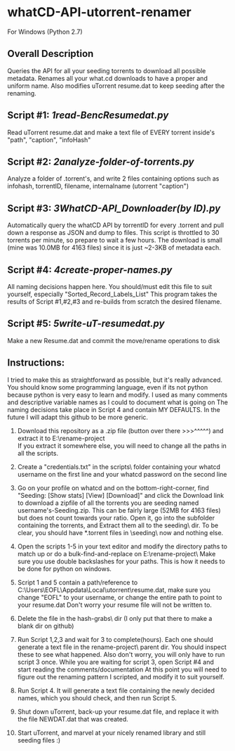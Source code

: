 # whatCD-API-utorrent-renamer 
For Windows (Python 2.7)
## Overall Description
Queries the API for all your seeding torrents to download all possible metadata. 
Renames all your what.cd downloads to have a proper and uniform name. 
Also modifies uTorrent resume.dat to keep seeding after the renaming.

## Script #1: *1read-BencResumedat.py*
Read uTorrent resume.dat and make a text file of EVERY torrent inside's "path", "caption", "infoHash"
## Script #2: *2analyze-folder-of-torrents.py*
Analyze a folder of .torrent's, and write 2 files containing options such as infohash, torrentID, filename, internalname (utorrent "caption")
## Script #3: *3WhatCD-API_Downloader(by ID).py*
Automatically query the whatCD API by torrentID for every .torrent and pull down a response as JSON and dump to files. 
This script is throttled to 30 torrents per minute, so prepare to wait a few hours. 
The download is small (mine was 10.0MB for 4163 files) since it is just ~2-3KB of metadata each.
## Script #4: *4create-proper-names.py*
All naming decisions happen here. You should/must edit this file to suit yourself, especially "Sorted_Record_Labels_List" 
This program takes the results of Script #1,#2,#3 and re-builds from scratch the desired filename.
## Script #5: *5write-uT-resumedat.py*
Make a new Resume.dat and commit the move/rename operations to disk

## Instructions:
I tried to make this as straightforward as possible, but it's really advanced. 
You should know some programming language, even if its not python because python is very easy to learn and modify.
I used as many comments and descriptive variable names as I could to document what is going on
The naming decisions take place in Script 4 and contain MY DEFAULTS. In the future I will adapt this github to be more generic.

1. Download this repository as a .zip file (button over there >>>^^^^^) and extract it to E:\rename-project\
   If you extract it somewhere else, you will need to change all the paths in all the scripts.
   
2. Create a "credentials.txt" in the scripts\ folder containing your whatcd username on the first line and your whatcd password on the second line

3. Go on your profile on whatcd and on the bottom-right-corner, find "Seeding: [Show stats] [View] [Download]" and click the Download link to download a zipfile of all the torrents you are seeding named username's-Seeding.zip.
   This can be fairly large (52MB for 4163 files) but does not count towards your ratio. Open it, go  into the subfolder containing the torrents, and Extract them all to the seeding\ dir.
   To be clear, you should have *.torrent files in \seeding\ now and nothing else.

4. Open the scripts 1-5 in your text editor and modify the directory paths to match up or do a bulk-find-and-replace on E:\\rename-project\\
   Make sure you use double backslashes for your paths. This is how it needs to be done for python on windows.
   
5. Script 1 and 5 contain a path/reference to C:\Users\EOFL\Appdata\Local\utorrent\resume.dat, make sure you change "EOFL" to your username, or change the entire path to point to your resume.dat
   Don't worry your resume file will not be written to.

6. Delete the file in the hash-grabs\ dir (I only put that there to make a blank dir on github)

7. Run Script 1,2,3 and wait for 3 to complete(hours). Each one should generate a text file in the rename-project\ parent dir. You should inspect these to see what happened. 
   Also don't worry, you will only have to run script 3 once.
   While you are waiting for script 3, open Script #4 and start reading the comments/documentation
   At this point you will need to figure out the renaming pattern I scripted, and modify it to suit yourself.
   
8. Run Script 4. It will generate a text file containing the newly decided names, which you should check, and then run Script 5.

9. Shut down uTorrent, back-up your resume.dat file, and replace it with the file NEWDAT.dat that was created.

10. Start uTorrent, and marvel at your nicely renamed library and still seeding files :)

